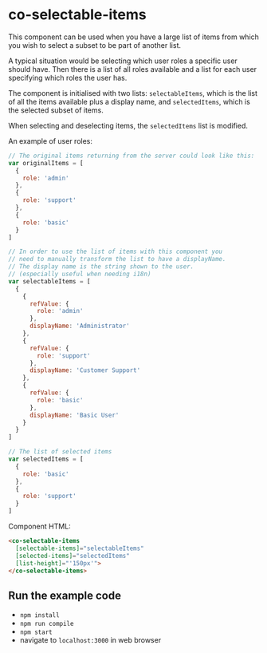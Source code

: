 # co-selectable-items

This component can be used when you have a large list of items from which you wish to select a subset to be part of another list.

A typical situation would be selecting which user roles a specific user should have. Then there is a list of all roles available and a list for each user specifying which roles the user has.

The component is initialised with two lists: `selectableItems`, which is the list of all the items available plus a display name, and `selectedItems`, which is the selected subset of items.

When selecting and deselecting items, the `selectedItems` list is modified.

An example of user roles:
```javascript
// The original items returning from the server could look like this:
var originalItems = [
  {
    role: 'admin'
  },
  {
    role: 'support'
  },
  {
    role: 'basic'
  }
]

// In order to use the list of items with this component you
// need to manually transform the list to have a displayName.
// The display name is the string shown to the user.
// (especially useful when needing i18n)
var selectableItems = [
  {
    {
      refValue: {
        role: 'admin'
      },
      displayName: 'Administrator'
    },
    {
      refValue: {
        role: 'support'
      },
      displayName: 'Customer Support'
    },
    {
      refValue: {
        role: 'basic'
      },
      displayName: 'Basic User'
    }
  }
]

// The list of selected items
var selectedItems = [
  {
    role: 'basic'
  },
  {
    role: 'support'
  }
]
```

Component HTML:
```html
<co-selectable-items
  [selectable-items]="selectableItems"
  [selected-items]="selectedItems"
  [list-height]="'150px'">
</co-selectable-items>
```

## Run the example code

- `npm install`
- `npm run compile`
- `npm start`
- navigate to `localhost:3000` in web browser